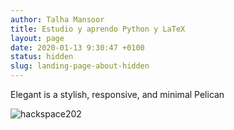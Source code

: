 ```yaml
---
author: Talha Mansoor
title: Estudio y aprendo Python y LaTeX
layout: page
date: 2020-01-13 9:30:47 +0100
status: hidden
slug: landing-page-about-hidden
---
```


Elegant is a stylish, responsive, and minimal Pelican

![hackspace202]({static}/images/abeja.png)